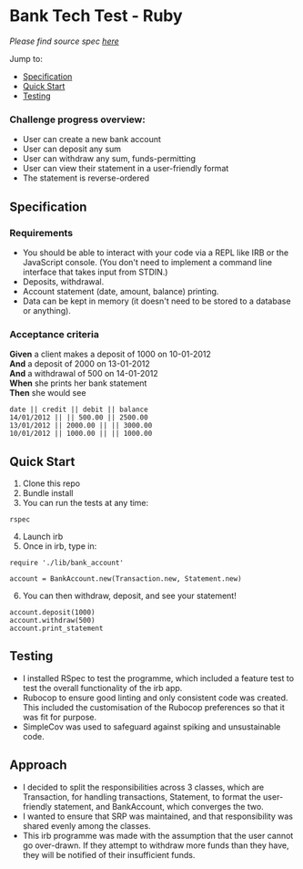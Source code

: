 # Bank Tech Test - Ruby



<i>Please find source spec [here](https://github.com/makersacademy/course/blob/master/individual_challenges/bank_tech_test.md)</i>

Jump to:
* [Specification](https://github.com/sofyloafy/bank-tech-test#specification)
* [Quick Start](https://github.com/sofyloafy/bank-tech-test#quick-start)
* [Testing](https://github.com/sofyloafy/bank-tech-test#testing)


### Challenge progress overview:
* User can create a new bank account
* User can deposit any sum
* User can withdraw any sum, funds-permitting
* User can view their statement in a user-friendly format
* The statement is reverse-ordered


## Specification

### Requirements

* You should be able to interact with your code via a REPL like IRB or the JavaScript console.  (You don't need to implement a command line interface that takes input from STDIN.)
* Deposits, withdrawal.
* Account statement (date, amount, balance) printing.
* Data can be kept in memory (it doesn't need to be stored to a database or anything).

### Acceptance criteria

**Given** a client makes a deposit of 1000 on 10-01-2012  
**And** a deposit of 2000 on 13-01-2012  
**And** a withdrawal of 500 on 14-01-2012  
**When** she prints her bank statement  
**Then** she would see

```
date || credit || debit || balance
14/01/2012 || || 500.00 || 2500.00
13/01/2012 || 2000.00 || || 3000.00
10/01/2012 || 1000.00 || || 1000.00
```

## Quick Start

1. Clone this repo
2. Bundle install
3. You can run the tests at any time:
```
rspec
```
4. Launch irb
5. Once in irb, type in:
```
require './lib/bank_account'

account = BankAccount.new(Transaction.new, Statement.new)
```
6. You can then withdraw, deposit, and see your statement!
```
account.deposit(1000)
account.withdraw(500)
account.print_statement
```
## Testing
* I installed RSpec to test the programme, which included a feature test to test the overall functionality of the irb app.
* Rubocop to ensure good linting and only consistent code was created. This included the customisation of the Rubocop preferences so that it was fit for purpose.
* SimpleCov was used to safeguard against spiking and unsustainable code.

## Approach
* I decided to split the responsibilities across 3 classes, which are Transaction, for handling transactions, Statement, to format the user-friendly statement, and BankAccount, which converges the two.
* I wanted to ensure that SRP was maintained, and that responsibility was shared evenly among the classes.
* This irb programme was made with the assumption that the user cannot go over-drawn. If they attempt to withdraw more funds than they have, they will be notified of their insufficient funds.